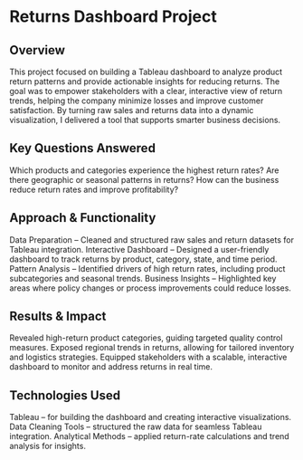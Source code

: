 # Returns Dashboard Project

## Overview
This project focused on building a Tableau dashboard to analyze product return patterns and provide actionable insights for reducing returns. The goal was to empower stakeholders with a clear, interactive view of return trends, helping the company minimize losses and improve customer satisfaction. By turning raw sales and returns data into a dynamic visualization, I delivered a tool that supports smarter business decisions.

## Key Questions Answered
Which products and categories experience the highest return rates?
Are there geographic or seasonal patterns in returns?
How can the business reduce return rates and improve profitability?

## Approach & Functionality
Data Preparation – Cleaned and structured raw sales and return datasets for Tableau integration.
Interactive Dashboard – Designed a user-friendly dashboard to track returns by product, category, state, and time period.
Pattern Analysis – Identified drivers of high return rates, including product subcategories and seasonal trends.
Business Insights – Highlighted key areas where policy changes or process improvements could reduce losses.

## Results & Impact

Revealed high-return product categories, guiding targeted quality control measures.
Exposed regional trends in returns, allowing for tailored inventory and logistics strategies.
Equipped stakeholders with a scalable, interactive dashboard to monitor and address returns in real time.

## Technologies Used

Tableau – for building the dashboard and creating interactive visualizations.
Data Cleaning Tools – structured the raw data for seamless Tableau integration.
Analytical Methods – applied return-rate calculations and trend analysis for insights.
